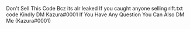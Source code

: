 
Don't Sell This Code Bcz its alr leaked
If you caught anyone selling rift.txt code
Kindly DM Kazura#0001
If You Have Any Question You Can Also DM Me (Kazura#0001)
